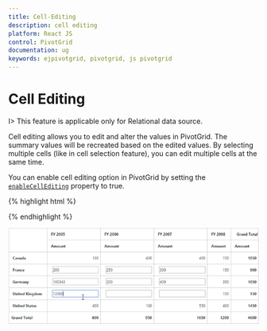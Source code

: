 ```yaml
---
title: Cell-Editing
description: cell editing
platform: React JS
control: PivotGrid
documentation: ug
keywords: ejpivotgrid, pivotgrid, js pivotgrid
---
```


# Cell Editing

I> This feature is applicable only for Relational data source.

Cell editing allows you to edit and alter the values in PivotGrid. The summary values will be recreated based on the edited values. By selecting multiple cells (like in cell selection feature), you can edit multiple cells at the same time.
  
You can enable cell editing option in PivotGrid by setting the [`enableCellEditing`](/api/js/ejpivotgrid#members:enablecellediting) property to true.

{% highlight html %}

<script type="text/babel">
    //..
    $(function(){
        ReactDOM.render(
        <EJ.PivotGrid id="Relational" enableCellEditing={true}></EJ.PivotGrid>,
        document.getElementById('PivotGrid1')
        );
    });
</script>

{% endhighlight %}

![](Cell-Editing_images/celleditingclient.png)


